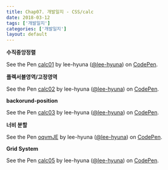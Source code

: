```yaml
---
title: Chap07. 개발일지 - CSS/calc
date: 2018-03-12
tags: ['개발일지']
categories: ['개발일지']
layout: default 
---
```


**수직중앙정렬**
<p data-height="265" data-theme-id="dark" data-slug-hash="vRBbRj" data-default-tab="css,result" data-user="lee-hyuna" data-embed-version="2" data-pen-title="calc01" class="codepen">See the Pen <a href="https://codepen.io/lee-hyuna/pen/vRBbRj/">calc01</a> by lee-hyuna (<a href="https://codepen.io/lee-hyuna">@lee-hyuna</a>) on <a href="https://codepen.io">CodePen</a>.</p>
<script async src="https://static.codepen.io/assets/embed/ei.js"></script>

**플렉서블영역/고정영역**
<p data-height="265" data-theme-id="dark" data-slug-hash="pLzGZJ" data-default-tab="css,result" data-user="lee-hyuna" data-embed-version="2" data-pen-title="calc02" class="codepen">See the Pen <a href="https://codepen.io/lee-hyuna/pen/pLzGZJ/">calc02</a> by lee-hyuna (<a href="https://codepen.io/lee-hyuna">@lee-hyuna</a>) on <a href="https://codepen.io">CodePen</a>.</p>
<script async src="https://static.codepen.io/assets/embed/ei.js"></script>

**backorund-position**
<p data-height="265" data-theme-id="dark" data-slug-hash="ZxzwmO" data-default-tab="css,result" data-user="lee-hyuna" data-embed-version="2" data-pen-title="calc03" class="codepen">See the Pen <a href="https://codepen.io/lee-hyuna/pen/ZxzwmO/">calc03</a> by lee-hyuna (<a href="https://codepen.io/lee-hyuna">@lee-hyuna</a>) on <a href="https://codepen.io">CodePen</a>.</p>
<script async src="https://static.codepen.io/assets/embed/ei.js"></script>

**너비 분할**
<p data-height="265" data-theme-id="dark" data-slug-hash="oqvmJE" data-default-tab="html,result" data-user="lee-hyuna" data-embed-version="2" data-pen-title="oqvmJE" class="codepen">See the Pen <a href="https://codepen.io/lee-hyuna/pen/oqvmJE/">oqvmJE</a> by lee-hyuna (<a href="https://codepen.io/lee-hyuna">@lee-hyuna</a>) on <a href="https://codepen.io">CodePen</a>.</p>
<script async src="https://static.codepen.io/assets/embed/ei.js"></script>

**Grid System**
<p data-height="265" data-theme-id="dark" data-slug-hash="KoPJYd" data-default-tab="css,result" data-user="lee-hyuna" data-embed-version="2" data-pen-title="calc05" class="codepen">See the Pen <a href="https://codepen.io/lee-hyuna/pen/KoPJYd/">calc05</a> by lee-hyuna (<a href="https://codepen.io/lee-hyuna">@lee-hyuna</a>) on <a href="https://codepen.io">CodePen</a>.</p>
<script async src="https://static.codepen.io/assets/embed/ei.js"></script>
